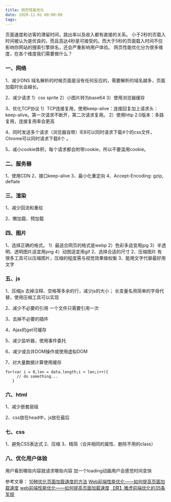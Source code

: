 ```yaml
---
title: 网页性能优化
date: 2020-11-01 00:00:00
tags: 
---
```

页面速度和访客的滞留时间，跳出率以及收入都有直接的关系。
小于2秒的页载入时间被认为是优良的，而且高达4秒是可接受的。而大于5秒的页面载入时间不仅影响你网站的搜索引擎排名，还会严重影响用户体验。
网页性能优化分为很多维度，在各个维度我们需要做什么？

<!--more-->

### 一、网络
1、减少DNS
域名解析的时候页面是没有任何反应的，需要解析的域名越多，页面加载时长会越长。

2、减少请求
1）css sprite
2）小图片转为base64
3）使用浏览器缓存

3、优化TCP协议
1）TCP连接复用，使用keep-alive：连接回复加上请求头：keep-alive。第一次请求不断开，第二次请求复用。
2）使用http 2.0版本：多路复用，连接复用率会更高

4、同时发送多个请求（浏览器自带）IE8可以同时请求下载4个的css文件，Chrome可以同时请求下载8个 。

5、减小cookie体积，每个请求都会附带cookie，所以不要滥用cookie。


### 二、服务器
1、使用CDN
2、接口keep-alive
3、最小化重定向
4、Accept-Encoding: gzip, deflate

### 三、渲染
1、减少回流和重绘

2、懒加载、预加载



### 四、图片
1、选择正确的格式。
1）最适合网页的格式是webp
2）色彩多适宜用jpg
3）半透明、透明图片适宜用png
4）动图适宜用gif
2、选择合适的尺寸
2、压缩图片
有很多工具可以压缩图片，压缩的程度需与视觉效果做权衡
3、能用文字代替最好用文字

### 五、js
1、压缩js
去掉注释、空格等多余的行，减少js的大小；
长变量名用简单的字母代替，使用压缩工具可以实现

2、减少不必要的引用
一个文件只需要引用一次

3、去掉不必要的插件

4、Ajax的get可缓存

5、减少监听器，使用事件委托

6、减少或合并DOM操作或使用虚拟DOM

7、对大量数据计算使用缓存

```
for(var i = 0,len = data.length;i < len;i++){
     // do something...
   }
```

### 六、html
1、减少嵌套层级

2、css放在head中，js放在最后

### 七、css
1、避免CSS表达式
2、压缩
3、精简（合并相同的属性、删除不用的class）

### 八、优化用户体验
用户看到哪些内容就请求哪些内容
加一个loading动画用户会感觉时间变快







参考文章：
[10种优化页面加载速度的方法](https://www.diybloghome.com/frontlogy/1036.html)
[Web前端性能优化——如何提高页面加载速度](https://www.cnblogs.com/yzhihao/p/9385467.html)
[web前端性能优化——如何提高页面加载速度](https://zhuanlan.zhihu.com/p/59681837)
[【原】雅虎前端优化的35条军规](https://www.cnblogs.com/xianyulaodi/p/5755079.html)


